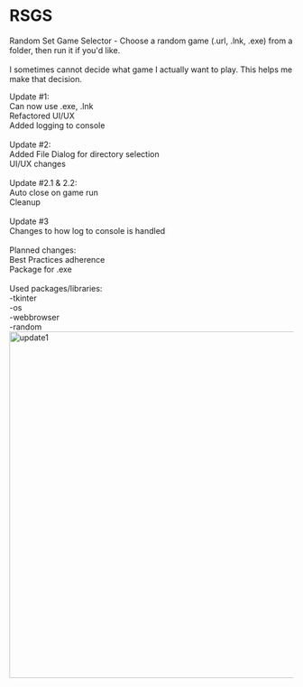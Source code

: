 # RSGS
Random Set Game Selector - Choose a random game (.url, .lnk, .exe) from a folder, then run it if you'd like.<br />
<br />
I sometimes cannot decide what game I actually want to play. This helps me make that decision.<br />

Update #1:<br />
Can now use .exe, .lnk <br />
Refactored UI/UX<br />
Added logging to console<br />
<br />
Update #2:<br />
Added File Dialog for directory selection<br />
UI/UX changes<br />
<br />
Update #2.1 & 2.2:<br />
Auto close on game run<br />
Cleanup<br />
<br />
Update #3<br />
Changes to how log to console is handled<br />
<br />
Planned changes:<br />
Best Practices adherence<br />
Package for .exe<br />
<br />
Used packages/libraries:<br />
-tkinter<br />
-os<br />
-webbrowser<br />
-random<br />
<img width="614" alt="update1" src="https://user-images.githubusercontent.com/30908995/155934049-1ae5a2e1-1887-4944-bc3a-e41080dda228.png">
